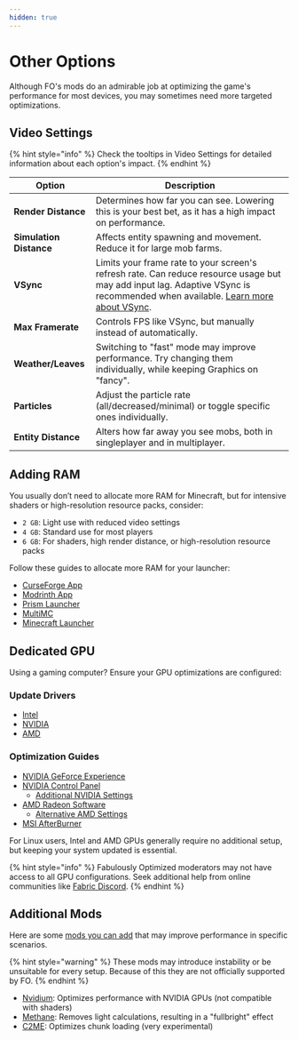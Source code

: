 ```yaml
---
hidden: true
---
```


# Other Options

Although FO's mods do an admirable job at optimizing the game's performance for most devices, you may sometimes need more targeted optimizations.

## Video Settings

{% hint style="info" %}
Check the tooltips in Video Settings for detailed information about each option's impact.
{% endhint %}

| Option                  | Description                                                                                                                                                                                                                                             |
| ----------------------- | ------------------------------------------------------------------------------------------------------------------------------------------------------------------------------------------------------------------------------------------------------- |
| **Render Distance**     | Determines how far you can see. Lowering this is your best bet, as it has a high impact on performance.                                                                                                                                                 |
| **Simulation Distance** | Affects entity spawning and movement. Reduce it for large mob farms.                                                                                                                                                                                    |
| **VSync**               | Limits your frame rate to your screen's refresh rate. Can reduce resource usage but may add input lag. Adaptive VSync is recommended when available. [Learn more about VSync](https://www.howtogeek.com/853225/what-is-vsync-and-should-you-enable-it). |
| **Max Framerate**       | Controls FPS like VSync, but manually instead of automatically.                                                                                                                                                                                         |
| **Weather/Leaves**      | Switching to "fast" mode may improve performance. Try changing them individually, while keeping Graphics on "fancy".                                                                                                                                    |
| **Particles**           | Adjust the particle rate (all/decreased/minimal) or toggle specific ones individually.                                                                                                                                                                  |
| **Entity Distance**     | Alters how far away you see mobs, both in singleplayer and in multiplayer.                                                                                                                                                                              |

## Adding RAM

You usually don’t need to allocate more RAM for Minecraft, but for intensive shaders or high-resolution resource packs, consider:

* `2 GB`: Light use with reduced video settings
* `4 GB`: Standard use for most players
* `6 GB`: For shaders, high render distance, or high-resolution resource packs

Follow these guides to allocate more RAM for your launcher:

* [CurseForge App](https://serverminer.com/article/how-to-add-more-ram-to-your-curseforge-launcher-overwolf/)
* [Modrinth App](https://www.bisecthosting.com/clients/index.php?rp=/knowledgebase/573/How-to-allocate-more-ram-in-the-Modrinth-launcher.html)
* [Prism Launcher](https://prismlauncher.org/wiki/help-pages/java-settings/#memory)
* [MultiMC](https://github.com/MultiMC/Launcher/wiki/Increasing-Java%27s-memory-allocation)
* [Minecraft Launcher](https://www.wikihow.com/Allocate-More-RAM-to-Minecraft#Using-Launcher-Version-1.6.X)

## Dedicated GPU

Using a gaming computer? Ensure your GPU optimizations are configured:

### Update Drivers

* [Intel](https://www.intel.com/content/www/us/en/download-center/home)
* [NVIDIA](https://www.nvidia.com/en-us/software/nvidia-app)
* [AMD](https://www.amd.com/en/support)

### Optimization Guides

* [NVIDIA GeForce Experience](https://www.addictivetips.com/windows-tips/add-games-geforce-experience)
* [NVIDIA Control Panel](https://www.nvidia.com/content/Control-Panel-Help/vLatest/en-us/mergedProjects/nv3d/to_configure_uniques_3D_settings_for_my_applications_and_gamess)
   * [Additional NVIDIA Settings](https://www.pcgamer.com/nvidia-control-panel-a-beginners-guide)
* [AMD Radeon Software](https://minecrafthopper.net/help/amd-dedicated-gpu)
   * [Alternative AMD Settings](https://www.amd.com/en/support/kb/faq/dh2-012#faq-Creating-Application-Profiles)
* [MSI AfterBurner](https://www.msi.com/support/technical_details/VGA_MSI_Utility_AfterBurner)

For Linux users, Intel and AMD GPUs generally require no additional setup, but keeping your system updated is essential.

{% hint style="info" %}
Fabulously Optimized moderators may not have access to all GPU configurations. Seek additional help from online communities like [Fabric Discord](https://discord.gg/v6v4pMv).
{% endhint %}

## Additional Mods

Here are some [mods you can add](../../how-to/add-mods/) that may improve performance in specific scenarios.

{% hint style="warning" %}
These mods may introduce instability or be unsuitable for every setup. Because of this they are not officially supported by FO.
{% endhint %}

* [Nvidium](https://modrinth.com/mod/nvidium): Optimizes performance with NVIDIA GPUs (not compatible with shaders)
* [Methane](https://modrinth.com/mod/methane): Removes light calculations, resulting in a "fullbright" effect
* [C2ME](https://modrinth.com/mod/c2me-fabric): Optimizes chunk loading (very experimental)

